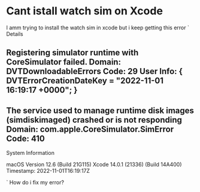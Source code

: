 
# Cant istall watch sim on Xcode

I amm trying to install the watch sim in xcode but i keep getting this error
`
Details

Registering simulator runtime with CoreSimulator failed.
Domain: DVTDownloadableErrors
Code: 29
User Info: {
    DVTErrorCreationDateKey = "2022-11-01 16:19:17 +0000";
}
--
The service used to manage runtime disk images (simdiskimaged) crashed or is not responding
Domain: com.apple.CoreSimulator.SimError
Code: 410
--


System Information

macOS Version 12.6 (Build 21G115)
Xcode 14.0.1 (21336) (Build 14A400)
Timestamp: 2022-11-01T16:19:17Z

`
How do i fix my error?

        